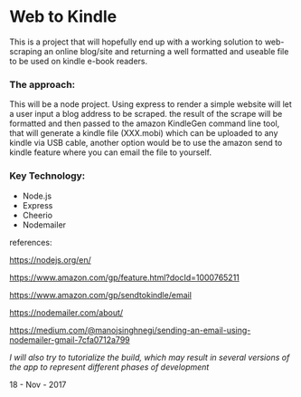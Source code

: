 # Web to Kindle

This is a project that will hopefully end up with a working solution to web-scraping an online blog/site and returning a well formatted and useable file to be used on kindle e-book readers.

### The approach:

This will be a node project. Using express to render a simple website will let a user input a blog address to be scraped. the result of the scrape will be formatted and then passed to the amazon KindleGen command line tool, that will generate a kindle file (XXX.mobi) which can be uploaded to any kindle via USB cable, another option would be to use the amazon send to kindle feature where you can email the file to yourself.

### Key Technology:

* Node.js
* Express
* Cheerio
* Nodemailer

references:

https://nodejs.org/en/

https://www.amazon.com/gp/feature.html?docId=1000765211

https://www.amazon.com/gp/sendtokindle/email

https://nodemailer.com/about/

https://medium.com/@manojsinghnegi/sending-an-email-using-nodemailer-gmail-7cfa0712a799


*I will also try to tutorialize the build, which may result in several versions of the app to represent different phases of development*


18 - Nov - 2017
